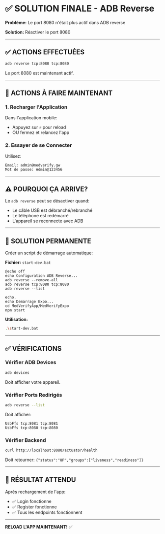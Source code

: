 # ✅ SOLUTION FINALE - ADB Reverse

**Problème:** Le port 8080 n'était plus actif dans ADB reverse

**Solution:** Réactiver le port 8080

---

## ✅ ACTIONS EFFECTUÉES

```bash
adb reverse tcp:8080 tcp:8080
```

Le port 8080 est maintenant actif.

---

## 🔄 ACTIONS À FAIRE MAINTENANT

### 1. Recharger l'Application

Dans l'application mobile:
- Appuyez sur **`r`** pour reload
- OU fermez et relancez l'app

### 2. Essayer de se Connecter

Utilisez:
```
Email: admin@medverify.gw
Mot de passe: Admin@123456
```

---

## ⚠️ POURQUOI ÇA ARRIVE?

Le `adb reverse` peut se désactiver quand:
- Le câble USB est débranché/rebranché
- Le téléphone est redémarré
- L'appareil se reconnecte avec ADB

---

## 🔧 SOLUTION PERMANENTE

Créer un script de démarrage automatique:

**Fichier:** `start-dev.bat`
```batch
@echo off
echo Configuration ADB Reverse...
adb reverse --remove-all
adb reverse tcp:8080 tcp:8080
adb reverse --list

echo.
echo Demarrage Expo...
cd MedVerifyApp/MedVerifyExpo
npm start
```

**Utilisation:**
```bash
.\start-dev.bat
```

---

## ✅ VÉRIFICATIONS

### Vérifier ADB Devices
```bash
adb devices
```
Doit afficher votre appareil.

### Vérifier Ports Redirigés
```bash
adb reverse --list
```
Doit afficher:
```
UsbFfs tcp:8081 tcp:8081
UsbFfs tcp:8080 tcp:8080
```

### Vérifier Backend
```bash
curl http://localhost:8080/actuator/health
```
Doit retourner: `{"status":"UP","groups":["liveness","readiness"]}`

---

## 🎉 RÉSULTAT ATTENDU

Après rechargement de l'app:
- ✅ Login fonctionne
- ✅ Register fonctionne
- ✅ Tous les endpoints fonctionnent

---

**RELOAD L'APP MAINTENANT!** ✅



